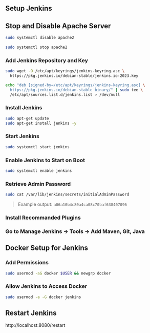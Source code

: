 ## Setup Jenkins

## Stop and Disable Apache Server
```bash
sudo systemctl disable apache2
 
sudo systemctl stop apache2
```
 

### Add Jenkins Repository and Key

```bash
sudo wget -O /etc/apt/keyrings/jenkins-keyring.asc \
  https://pkg.jenkins.io/debian-stable/jenkins.io-2023.key

echo "deb [signed-by=/etc/apt/keyrings/jenkins-keyring.asc] \
  https://pkg.jenkins.io/debian-stable binary/" | sudo tee \
  /etc/apt/sources.list.d/jenkins.list > /dev/null
```

### Install Jenkins

```bash
sudo apt-get update
sudo apt-get install jenkins -y
```

### Start Jenkins

```bash
sudo systemctl start jenkins
```

### Enable Jenkins to Start on Boot

```bash
sudo systemctl enable jenkins
```

### Retrieve Admin Password

```bash
sudo cat /var/lib/jenkins/secrets/initialAdminPassword
```

> Example output: `a06a10b4c80a4ca08c70baf638407096`

### Install Recommanded Plugins

### Go to Manage Jenkins -> Tools -> Add Maven, Git, Java

## Docker Setup for Jenkins

### Add Permissions

```bash
sudo usermod -aG docker $USER && newgrp docker
```

### Allow Jenkins to Access Docker

```bash
sudo usermod -a -G docker jenkins
```

## Restart Jenkins

http://localhost:8080/restart



